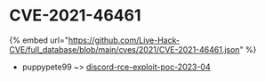 # CVE-2021-46461
{% embed url="https://github.com/Live-Hack-CVE/full_database/blob/main/cves/2021/CVE-2021-46461.json" %}

* puppypete99 ~> [discord-rce-exploit-poc-2023-04](https://www.alice-snow.ru/2021/database/cve-2021-46461/discord-rce-exploit-poc-2023-04-puppypete99)